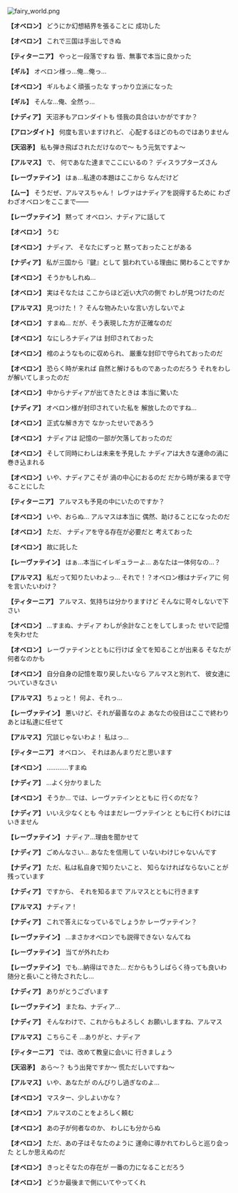 
![fairy_world.png](../images/backgrounds/fairy_world.png)

**【オベロン】**
どうにか幻想結界を張ることに
成功した

**【オベロン】**
これで三国は手出しできぬ

**【ティターニア】**
やっと一段落ですね
皆、無事で本当に良かった

**【ギル】**
オベロン様っ…俺…俺っ…

**【オベロン】**
ギルもよく頑張ったな
すっかり立派になった

**【ギル】**
そんな…俺、全然っ…

**【ナディア】**
天沼矛もアロンダイトも
怪我の具合はいかがですか？

**【アロンダイト】**
何度も言いますけれど、
心配するほどのものではありません

**【天沼矛】**
私も弾き飛ばされただけなので～
もう元気ですよ～

**【アルマス】**
で、
何であなた達までここにいるの？
ディスラプターズさん

**【レーヴァテイン】**
はぁ…私達の本題はここから
なんだけど

**【ムー】**
そうだぜ、アルマスちゃん！
レヴァはナディアを説得するために
わざわざオベロンをここまで――

**【レーヴァテイン】**
黙って
オベロン、ナディアに話して

**【オベロン】**
うむ

**【オベロン】**
ナディア、
そなたにずっと
黙っておったことがある

**【ナディア】**
私が三国から『鍵』として
狙われている理由に
関わることですか

**【オベロン】**
そうかもしれぬ…

**【オベロン】**
実はそなたは
ここからほど近い大穴の側で
わしが見つけたのだ

**【アルマス】**
見つけた！？
そんな物みたいな言い方しないでよ

**【オベロン】**
すまぬ…
だが、そう表現した方が正確なのだ

**【オベロン】**
なにしろナディアは
封印されておった

**【オベロン】**
棺のようなものに収められ、
厳重な封印で守られておったのだ

**【オベロン】**
恐らく時が来れば
自然と解けるものであったのだろう
それをわしが解いてしまったのだ

**【オベロン】**
中からナディアが出てきたときは
本当に驚いた

**【ナディア】**
オベロン様が封印されていた私を
解放したのですね…

**【オベロン】**
正式な解き方で
なかったせいであろう

**【オベロン】**
ナディアは
記憶の一部が欠落しておったのだ

**【オベロン】**
そして同時にわしは未来を予見した
ナディアは大きな運命の渦に
巻き込まれる

**【オベロン】**
いや、ナディアこそが
渦の中心におるのだ
だから時が来るまで守ることにした

**【ティターニア】**
アルマスも予見の中にいたのですか？

**【オベロン】**
いや、おらぬ…
アルマスは本当に
偶然、助けることになったのだ

**【オベロン】**
ただ、
ナディアを守る存在が必要だと
考えておった

**【オベロン】**
故に託した

**【レーヴァテイン】**
はぁ…本当にイレギュラーよ…
あなたは一体何なの…？

**【アルマス】**
私だって知りたいわよっ…
それで！？オベロン様はナディアに
何を言いたいわけ？

**【ティターニア】**
アルマス、気持ちは分かりますけど
そんなに苛々しないで下さい

**【オベロン】**
…すまぬ、ナディア
わしが余計なことをしてしまった
せいで記憶を失わせた

**【オベロン】**
レーヴァテインとともに行けば
全てを知ることが出来る
そなたが何者なのかも

**【オベロン】**
自分自身の記憶を取り戻したいなら
アルマスと別れて、
彼女達についていきなさい

**【アルマス】**
ちょっと！
何よ、それっ…

**【レーヴァテイン】**
悪いけど、それが最善なのよ
あなたの役目はここで終わり
あとは私達に任せて

**【アルマス】**
冗談じゃないわよ！
私はっ…

**【ティターニア】**
オベロン、
それはあんまりだと思います

**【オベロン】**
…………すまぬ

**【ナディア】**
…よく分かりました

**【オベロン】**
そうか…
では、レーヴァテインとともに
行くのだな？

**【ナディア】**
いいえ少なくとも
今はまだレーヴァテインと
ともに行くわけにはいきません

**【レーヴァテイン】**
ナディア…理由を聞かせて

**【ナディア】**
ごめんなさい…
あなたを信用して
いないわけじゃないんです

**【ナディア】**
ただ、私は私自身で知りたいこと、
知らなければならないことが
残っています

**【ナディア】**
ですから、
それを知るまで
アルマスとともに行きます

**【アルマス】**
ナディア！

**【ナディア】**
これで答えになっているでしょうか
レーヴァテイン？

**【レーヴァテイン】**
…まさかオベロンでも説得できない
なんてね

**【レーヴァテイン】**
当てが外れたわ

**【レーヴァテイン】**
でも…納得はできた…
だからもうしばらく待っても良いわ
随分と長いこと待たされたし…

**【ナディア】**
ありがとうございます

**【レーヴァテイン】**
またね、ナディア…

**【ナディア】**
そんなわけで、これからもよろしく
お願いしますね、アルマス

**【アルマス】**
こちらこそ
…ありがと、ナディア

**【ティターニア】**
では、改めて教皇に会いに
行きましょう

**【天沼矛】**
あら～？
もう出発ですか～
慌ただしいですね～

**【アルマス】**
いや、あなたが
のんびりし過ぎなのよ…

**【オベロン】**
マスター、少しよいかな？

**【オベロン】**
アルマスのことをよろしく頼む

**【オベロン】**
あの子が何者なのか、
わしにも分からぬ

**【オベロン】**
ただ、あの子はそなたのように
運命に導かれてわしらと巡り会った
としか思えぬのだ

**【オベロン】**
きっとそなたの存在が
一番の力になることだろう

**【オベロン】**
どうか最後まで側にいてやってくれ
